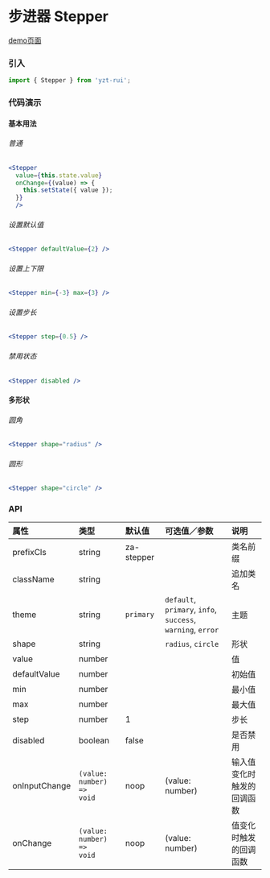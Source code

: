 # 步进器 Stepper

[demo页面](http://47.102.138.2/yui.mobile/#/stepper)

### 引入

```js
import { Stepper } from 'yzt-rui';
```

### 代码演示

#### 基本用法

###### 普通
```jsx
<Stepper
  value={this.state.value}
  onChange={(value) => {
    this.setState({ value });
  }}
  />
```

###### 设置默认值
```jsx
<Stepper defaultValue={2} />
```

###### 设置上下限
```jsx
<Stepper min={-3} max={3} />
```

###### 设置步长
```jsx
<Stepper step={0.5} />
```

###### 禁用状态
```jsx
<Stepper disabled />
```

#### 多形状

###### 圆角
```jsx
<Stepper shape="radius" />
```

###### 圆形
```jsx
<Stepper shape="circle" />
```


### API

| 属性 | 类型 | 默认值 | 可选值／参数 | 说明 |
| :--- | :--- | :--- | :--- | :--- |
| prefixCls | string | za-stepper | | 类名前缀 |
| className | string | | | 追加类名 |
| theme | string | `primary` | `default`, `primary`, `info`, `success`, `warning`, `error` | 主题 |
| shape | string | | `radius`, `circle` | 形状 |
| value | number | | | 值 |
| defaultValue | number | | | 初始值 |
| min | number | | | 最小值 |
| max | number | | | 最大值 |
| step | number | 1 | | 步长 |
| disabled | boolean | false | | 是否禁用 |
| onInputChange | <code>(value: number) => void</code> | noop | \(value: number\) | 输入值变化时触发的回调函数 |
| onChange | <code>(value: number) => void</code> | noop | \(value: number\) | 值变化时触发的回调函数 |




